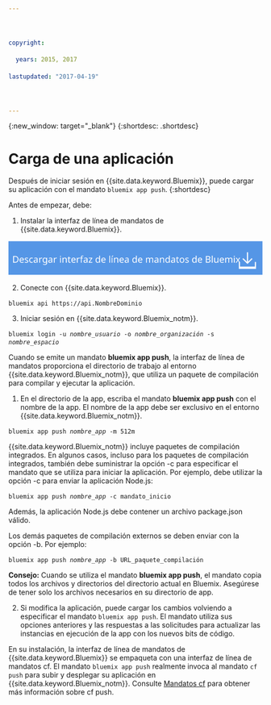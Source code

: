 ```yaml
---



copyright:

  years: 2015, 2017

lastupdated: "2017-04-19"



---
```


{:new_window: target="_blank"}
{:shortdesc: .shortdesc}

# Carga de una aplicación

Después de iniciar sesión en {{site.data.keyword.Bluemix}}, puede cargar su aplicación con el mandato `bluemix app push`.
{:shortdesc}

Antes de empezar, debe:
  1. Instalar la interfaz de línea de mandatos de {{site.data.keyword.Bluemix}}.

  <a class="xref" href="http://clis.ng.bluemix.net/ui/home.html" target="_blank" title="(Se abre en una nueva ventana o separador)"><img class="image" src="images/btn_bx_commandline.svg" alt="Descargar interfaz de línea de mandatos de {{site.data.keyword.Bluemix}}" /> </a>

  2. Conecte con {{site.data.keyword.Bluemix}}.

  <pre class="pre"><code class="hljs">bluemix api https://api.<span class="keyword" data-hd-keyref="DomainName">NombreDominio</span></code></pre>

  3. Iniciar sesión en {{site.data.keyword.Bluemix_notm}}.

  <pre class="pre"><code class="hljs">bluemix login -u <var class="keyword varname" data-hd-keyref="user_ID">nombre_usuario</var> -o <var class="keyword varname" data-hd-keyref="org_name">nombre_organización</var> -s <var class="keyword varname" data-hd-keyref="space_name">nombre_espacio</var></code></pre>

Cuando se emite un mandato **bluemix app push**, la interfaz de línea de mandatos proporciona el directorio de trabajo al entorno {{site.data.keyword.Bluemix_notm}}, que utiliza un paquete de compilación para compilar y ejecutar la aplicación.

  1. En el directorio de la app, escriba el mandato **bluemix app push** con el nombre de la app. El nombre de la app debe ser exclusivo en el entorno {{site.data.keyword.Bluemix_notm}}.

  <pre class="pre"><code class="hljs">bluemix app push <var class="keyword varname" data-hd-keyref="app_name">nombre_app</var> -m 512m</code></pre>

  {{site.data.keyword.Bluemix_notm}} incluye paquetes de compilación integrados. En algunos casos, incluso para los paquetes de compilación integrados, también debe suministrar la opción -c para especificar el mandato que se utiliza para iniciar la aplicación. Por ejemplo, debe utilizar la opción -c para enviar la aplicación Node.js:

  <pre class="pre"><code class="hljs">bluemix app push <var class="keyword varname" data-hd-keyref="app_name">nombre_app</var> -c mandato_inicio</code></pre>

  Además, la aplicación Node.js debe contener un archivo package.json válido.

  Los demás paquetes de compilación externos se deben enviar con la opción -b. Por ejemplo:

  <pre class="pre"><code class="hljs">bluemix app push <var class="keyword varname" data-hd-keyref="app_name">nombre_app</var> -b URL_paquete_compilación</code></pre>

  **Consejo:** Cuando se utiliza el mandato **bluemix app push**, el mandato copia todos los archivos y directorios del directorio actual en Bluemix. Asegúrese de tener solo los archivos necesarios en su directorio de app.


  2. Si modifica la aplicación, puede cargar los cambios volviendo a especificar el mandato `bluemix app push`. El mandato utiliza sus opciones anteriores y las respuestas a las solicitudes para actualizar las instancias en ejecución de la app con los nuevos bits de código.

En su instalación, la interfaz de línea de mandatos de {{site.data.keyword.Bluemix}} se empaqueta con una interfaz de línea de mandatos cf. El mandato `bluemix app push` realmente invoca al mandato `cf push` para subir y desplegar su aplicación en {{site.data.keyword.Bluemix_notm}}. Consulte [Mandatos cf](/docs/cli/reference/cfcommands/index.html) para obtener más información sobre cf push. 
